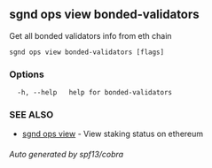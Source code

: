 ## sgnd ops view bonded-validators

Get all bonded validators info from eth chain

```
sgnd ops view bonded-validators [flags]
```

### Options

```
  -h, --help   help for bonded-validators
```

### SEE ALSO

* [sgnd ops view](sgnd_ops_view.md)	 - View staking status on ethereum

###### Auto generated by spf13/cobra
